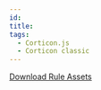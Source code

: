 ```yaml
---
id: 
title: 
tags:
  - Corticon.js
  - Corticon classic
---
```



[Download Rule Assets
](https://minhaskamal.github.io/DownGit/#/home?url=https://github.com/corticon/templates/blob/main/classic-templates/Grocery-Cart/Shopping%20Cart.zip)